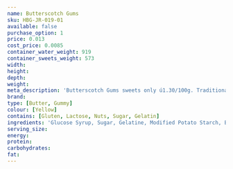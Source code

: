 ```yaml
---
name: Butterscotch Gums
sku: HBG-JR-019-01
available: false
purchase_option: 1
price: 0.013
cost_price: 0.0085
container_water_weight: 919
container_sweets_weight: 573
width: 
height: 
depth: 
weight: 
meta_description: 'Butterscotch Gums sweets only ú1.30/100g. Traditional sweets and more at Humbugs Confectionery Store. Specialists in satisfying your sweet tooth!'
brand: 
type: [Butter, Gummy]
colour: [Yellow]
contains: [Gluten, Lactose, Nuts, Sugar, Gelatin]
ingredients: 'Glucose Syrup, Sugar, Gelatine, Modified Potato Starch, Butter, Vegetable Oil, Glazing Agents (Carnauba Wax)'
serving_size: 
energy: 
protein: 
carbohydrates: 
fat: 
---
```

